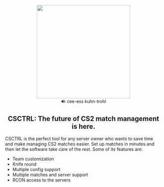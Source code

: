 <div align=center>
  <img src="https://github.com/joaofonsecadev/csctrl/blob/main/docs/logo_big.png?raw=true" width=300/>
  <br>
  🔊 cee-ess kuhn-trohl
  <h2>CSCTRL: The future of CS2 match management is here.</h2>
</div>
<p>CSCTRL is the perfect tool for any server owner who wants to save time and make managing CS2 matches easier. Set up matches in minutes and then let the software take care of the rest. Some of its features are:</p>
<ul>
  <li>Team customization</li>
  <li>Knife round</li>
  <li>Multiple config support</li>
  <li>Multiple matches and server support</li>
  <li>RCON access to the servers</li>
</ul>
